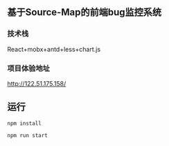 ## 基于Source-Map的前端bug监控系统

### 技术栈

React+mobx+antd+less+chart.js

### 项目体验地址

http://122.51.175.158/

## 运行

`npm install`

`npm run start`